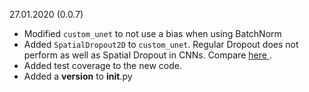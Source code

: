 27.01.2020 (0.0.7)

- Modified `custom_unet` to not use a bias when using BatchNorm
- Added `SpatialDropout2D` to `custom_unet`. Regular Dropout does not perform as well as Spatial Dropout in CNNs. Compare [here ](https://github.com/keras-team/keras/blob/master/keras/layers/core.py#L178).
- Added test coverage to the new code.
- Added a __version__ to __init__.py


